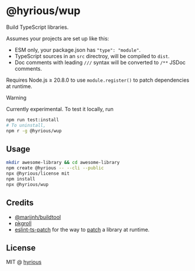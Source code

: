 # @hyrious/wup

Build TypeScript libraries.

Assumes your projects are set up like this:

- ESM only, your package.json has `"type": "module"`.
- TypeScript sources in an `src` directroy, will be compiled to `dist`.
- Doc comments with leading `///` syntax will be converted to `/**` JSDoc comments.

Requires Node.js &ge; 20.8.0 to use `module.register()` to patch dependencies at runtime.

> [!WARNING]
> Currently experimental. To test it locally, run
> ```sh
> npm run test:install
> # To uninstall,
> npm r -g @hyrious/wup
> ```

## Usage

```sh
mkdir awesome-library && cd awesome-library
npm create @hyrious -- --cli --public
npx @hyrious/license mit
npm install
npx @hyrious/wup
```

## Credits

- [@marijnh/buildtool](https://github.com/marijnh/buildtool)
- [pkgroll](https://github.com/privatenumber/pkgroll)
- [eslint-ts-patch](https://github.com/antfu/eslint-ts-patch) for the way to [patch](https://github.com/antfu/eslint-ts-patch/blob/main/lib/register.js) a library at runtime.

## License

MIT @ [hyrious](https://github.com/hyrious)
